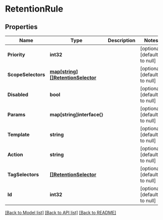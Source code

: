 # RetentionRule

## Properties
Name | Type | Description | Notes
------------ | ------------- | ------------- | -------------
**Priority** | **int32** |  | [optional] [default to null]
**ScopeSelectors** | [**map[string][]RetentionSelector**](array.md) |  | [optional] [default to null]
**Disabled** | **bool** |  | [optional] [default to null]
**Params** | **map[string]interface{}** |  | [optional] [default to null]
**Template** | **string** |  | [optional] [default to null]
**Action** | **string** |  | [optional] [default to null]
**TagSelectors** | [**[]RetentionSelector**](RetentionSelector.md) |  | [optional] [default to null]
**Id** | **int32** |  | [optional] [default to null]

[[Back to Model list]](../README.md#documentation-for-models) [[Back to API list]](../README.md#documentation-for-api-endpoints) [[Back to README]](../README.md)


